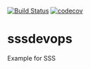 [![Build Status](https://travis-ci.org/jvaldiviezom/sssdevops.svg?branch=master)](https://travis-ci.org/jvaldiviezom/sssdevops)
[![codecov](https://codecov.io/gh/jvaldiviezom/sssdevops/branch/master/graph/badge.svg)](https://codecov.io/gh/jvaldiviezom/sssdevops)
# sssdevops
Example for SSS
